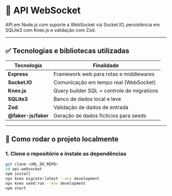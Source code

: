# 📡 API WebSocket

API em Node.js com suporte a WebSocket via Socket.IO, persistência em SQLite3 com Knex.js e validação com Zod.
<!-- https://github.com/robertosousa1/fiap-app-react-01/blob/appCompleto/package.json -->
---

## ✅ Tecnologias e bibliotecas utilizadas

| Tecnologia          | Finalidade                                 |
| ------------------- | ------------------------------------------ |
| **Express**         | Framework web para rotas e middlewares     |
| **Socket.IO**       | Comunicação em tempo real (WebSocket)      |
| **Knex.js**         | Query builder SQL + controle de migrations |
| **SQLite3**         | Banco de dados local e leve                |
| **Zod**             | Validação de dados de entrada              |
| **@faker-js/faker** | Geração de dados fictícios para seeds      |

---

## 🚀 Como rodar o projeto localmente

### 1. Clone o repositório e instale as dependências
```bash
git clone <URL_DO_REPO>
cd api-websocket
npm install
npx knex migrate:latest --env development
npx knex seed:run --env development
npm start